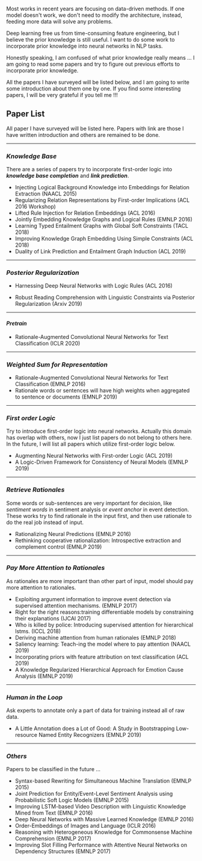 Most works in recent years are focusing on data-driven methods. If one model doesn't work, we don't need to modify the architecture, instead, feeding more data will solve any problems. 

Deep learning free us from time-consuming feature engineering, but I believe the prior knowledge is still useful. I want to do some work to incorporate prior knowledge into neural networks in NLP tasks. 

Honestly speaking, I am confused of what prior knowledge really means ... I am going to read some papers and try to figure out previous efforts to incorporate prior knowledge.

All the papers I have surveyed will be listed below, and I am going to write some introduction about them one by one. If you find some interesting papers, I will be very grateful if you tell me !!!

## Paper List
All paper I have surveyed will be listed here. Papers with link are those I have written introduction and others are remained to be done.

*** 
### *Knowledge Base*
There are a series of papers try to incorporate first-order logic into ***knowledge base completion*** and ***link prediction***. 

* Injecting Logical Background Knowledge into Embeddings for Relation Extraction (NAACL 2015)
* Regularizing Relation Representations by First-order Implications (ACL 2016 Workshop)
* Lifted Rule Injection for Relation Embeddings (ACL 2016)
* Jointly Embedding Knowledge Graphs and Logical Rules (EMNLP 2016)
* Learning Typed Entailment Graphs with Global Soft Constraints (TACL 2018)
* Improving Knowledge Graph Embedding Using Simple Constraints (ACL 2018)
* Duality of Link Prediction and Entailment Graph Induction (ACL 2019)

***
### *Posterior Regularization*
* Harnessing Deep Neural Networks with Logic Rules (ACL 2016)

* Robust Reading Comprehension with Linguistic Constraints via Posterior Regularization (Arxiv 2019)


***
#### *Pretrain*

* Rationale-Augmented Convolutional Neural Networks
for Text Classification (ICLR 2020)

***
### *Weighted Sum for Representation*
* Rationale-Augmented Convolutional Neural Networks for Text Classification (EMNLP 2016)
* Rationale words or sentences will have high weights when aggregated to sentence or documents (EMNLP 2019)

***
### *First order Logic*
Try to introduce first-order logic into neural networks. Actually this domain has overlap with others, now I just list papers do not belong to others here. In the future, I will list all papers which utilize first-order logic below.

* Augmenting Neural Networks with First-order Logic (ACL 2019)
* A Logic-Driven Framework for Consistency of Neural Models (EMNLP 2019)

***
### *Retrieve Rationales*
Some words or sub-sentences are very important for decision, like *sentiment words* in sentiment analysis or *event anchor* in event detection. These works try to find rationale in the input first, and then use rationale to do the real job instead of input. 

* Rationalizing Neural Predictions (EMNLP 2016)
* Rethinking cooperative rationalization: Introspective extraction and complement control (EMNLP 2019)
***
### *Pay More Attention to Rationales*
As rationales are more important than other part of input, model should pay more attention to rationales.
* Exploiting  argument  information  to  improve  event detection via supervised attention mechanisms. (EMNLP 2017)
* Right  for  the  right  reasons:training differentiable models by constraining their explanations (IJCAI 2017)
* Who is killed by  police:  Introducing  supervised  attention  for  hierarchical lstms. (ICCL 2018)
*  Deriving machine attention from human rationales (EMNLP 2018)
*  Saliency learning:  Teach-ing the model where to pay attention (NAACL 2019)
*  Incorporating priors with feature attribution on text classification (ACL 2019) 
* A Knowledge Regularized Hierarchical Approach for Emotion Cause Analysis (EMNLP 2019)

***
### *Human in the Loop*
Ask experts to annotate only a part of data for training instead all of raw data.

* A Little Annotation does a Lot of Good: A Study in Bootstrapping Low-resource Named Entity Recognizers (EMNLP 2019)

***
### *Others*
Papers to be classified in the future ... 

* Syntax-based Rewriting for Simultaneous Machine Translation (EMNLP 2015)
* Joint Prediction for Entity/Event-Level Sentiment Analysis using Probabilistic Soft Logic Models (EMNLP 2015)
* Improving LSTM-based Video Description with Linguistic Knowledge Mined from Text (EMNLP 2016)
* Deep Neural Networks with Massive Learned Knowledge (EMNLP 2016)
* Order-Embeddings of Images and Language (ICLR 2016)
* Reasoning with Heterogeneous Knowledge for Commonsense Machine Comprehension (EMNLP 2017)
* Improving Slot Filling Performance with Attentive Neural Networks on Dependency Structures (EMNLP 2017)


